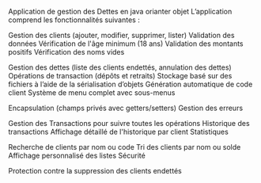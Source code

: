 Application de gestion des Dettes en java orianter objet
L’application comprend les fonctionnalités suivantes :

Gestion des clients (ajouter, modifier, supprimer, lister)
Validation des données
Vérification de l'âge minimum (18 ans)
Validation des montants positifs
Vérification des noms vides

Gestion des dettes (liste des clients endettés, annulation des dettes)
Opérations de transaction (dépôts et retraits)
Stockage basé sur des fichiers à l’aide de la sérialisation d’objets
Génération automatique de code client
Système de menu complet avec sous-menus

Encapsulation (champs privés avec getters/setters)
Gestion des erreurs

Gestion des Transactions pour suivre toutes les opérations
Historique des transactions
Affichage détaillé de l'historique par client
Statistiques

Recherche de clients par nom ou code
Tri des clients par nom ou solde
Affichage personnalisé des listes
Sécurité

Protection contre la suppression des clients endettés
